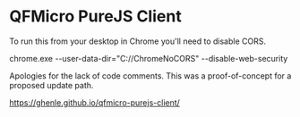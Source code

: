 # QFMicro PureJS Client

To run this from your desktop in Chrome you'll need to disable CORS. 

chrome.exe --user-data-dir="C://ChromeNoCORS" --disable-web-security

Apologies for the lack of code comments. This was a proof-of-concept for a proposed update path.

https://ghenle.github.io/qfmicro-purejs-client/
